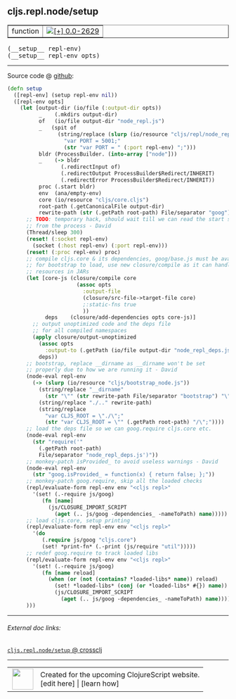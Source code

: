 ## cljs.repl.node/setup



 <table border="1">
<tr>
<td>function</td>
<td><a href="https://github.com/cljsinfo/cljs-api-docs/tree/0.0-2629"><img valign="middle" alt="[+] 0.0-2629" title="Added in 0.0-2629" src="https://img.shields.io/badge/+-0.0--2629-lightgrey.svg"></a> </td>
</tr>
</table>


 <samp>
(__setup__ repl-env)<br>
</samp>
 <samp>
(__setup__ repl-env opts)<br>
</samp>

---







Source code @ [github](https://github.com/clojure/clojurescript/blob/r2727/src/clj/cljs/repl/node.clj#L72-L151):

```clj
(defn setup
  ([repl-env] (setup repl-env nil))
  ([repl-env opts]
    (let [output-dir (io/file (:output-dir opts))
          _    (.mkdirs output-dir)
          of   (io/file output-dir "node_repl.js")
          _   (spit of
                (string/replace (slurp (io/resource "cljs/repl/node_repl.js"))
                  "var PORT = 5001;"
                  (str "var PORT = " (:port repl-env) ";")))
          bldr (ProcessBuilder. (into-array ["node"]))
          _    (-> bldr
                 (.redirectInput of)
                 (.redirectOutput ProcessBuilder$Redirect/INHERIT)
                 (.redirectError ProcessBuilder$Redirect/INHERIT))
          proc (.start bldr)
          env  (ana/empty-env)
          core (io/resource "cljs/core.cljs")
          root-path (.getCanonicalFile output-dir)
          rewrite-path (str (.getPath root-path) File/separator "goog")]
      ;; TODO: temporary hack, should wait till we can read the start string
      ;; from the process - David
      (Thread/sleep 300)
      (reset! (:socket repl-env)
        (socket (:host repl-env) (:port repl-env)))
      (reset! (:proc repl-env) proc)
      ;; compile cljs.core & its dependencies, goog/base.js must be available
      ;; for bootstrap to load, use new closure/compile as it can handle
      ;; resources in JARs
      (let [core-js (closure/compile core
                      (assoc opts
                        :output-file
                        (closure/src-file->target-file core)
                        ;:static-fns true
                        ))
            deps    (closure/add-dependencies opts core-js)]
        ;; output unoptimized code and the deps file
        ;; for all compiled namespaces
        (apply closure/output-unoptimized
          (assoc opts
            :output-to (.getPath (io/file output-dir "node_repl_deps.js")))
          deps))
      ;; bootstrap, replace __dirname as __dirname won't be set
      ;; properly due to how we are running it - David
      (node-eval repl-env
        (-> (slurp (io/resource "cljs/bootstrap_node.js"))
          (string/replace "__dirname"
            (str "\"" (str rewrite-path File/separator "bootstrap") "\""))
          (string/replace "./.." rewrite-path)
          (string/replace
            "var CLJS_ROOT = \"./\";"
            (str "var CLJS_ROOT = \"" (.getPath root-path) "/\";"))))
      ;; load the deps file so we can goog.require cljs.core etc.
      (node-eval repl-env
        (str "require('"
          (.getPath root-path)
          File/separator "node_repl_deps.js')"))
      ;; monkey-patch isProvided_ to avoid useless warnings - David
      (node-eval repl-env
        (str "goog.isProvided_ = function(x) { return false; };"))
      ;; monkey-patch goog.require, skip all the loaded checks
      (repl/evaluate-form repl-env env "<cljs repl>"
        '(set! (.-require js/goog)
           (fn [name]
             (js/CLOSURE_IMPORT_SCRIPT
               (aget (.. js/goog -dependencies_ -nameToPath) name)))))
      ;; load cljs.core, setup printing
      (repl/evaluate-form repl-env env "<cljs repl>"
        '(do
           (.require js/goog "cljs.core")
           (set! *print-fn* (.-print (js/require "util")))))
      ;; redef goog.require to track loaded libs
      (repl/evaluate-form repl-env env "<cljs repl>"
        '(set! (.-require js/goog)
           (fn [name reload]
             (when (or (not (contains? *loaded-libs* name)) reload)
               (set! *loaded-libs* (conj (or *loaded-libs* #{}) name))
               (js/CLOSURE_IMPORT_SCRIPT
                 (aget (.. js/goog -dependencies_ -nameToPath) name))))))
      )))
```

<!--
Repo - tag - source tree - lines:

 <pre>
clojurescript @ r2727
└── src
    └── clj
        └── cljs
            └── repl
                └── <ins>[node.clj:72-151](https://github.com/clojure/clojurescript/blob/r2727/src/clj/cljs/repl/node.clj#L72-L151)</ins>
</pre>

-->

---



###### External doc links:

[`cljs.repl.node/setup` @ crossclj](http://crossclj.info/fun/cljs.repl.node/setup.html)<br>

---

 <table>
<tr><td>
<img valign="middle" align="right" width="48px" src="http://i.imgur.com/Hi20huC.png">
</td><td>
Created for the upcoming ClojureScript website.<br>
[edit here] | [learn how]
</td></tr></table>

[edit here]:https://github.com/cljsinfo/cljs-api-docs/blob/master/cljsdoc/cljs.repl.node_setup.cljsdoc
[learn how]:https://github.com/cljsinfo/cljs-api-docs/wiki/cljsdoc-files

<!--

This information was too distracting to show to readers, but I'll leave it
commented here since it is helpful to:

- pretty-print the data used to generate this document
- and show how to retrieve that data



The API data for this symbol:

```clj
{:ns "cljs.repl.node",
 :name "setup",
 :type "function",
 :signature ["[repl-env]" "[repl-env opts]"],
 :source {:code "(defn setup\n  ([repl-env] (setup repl-env nil))\n  ([repl-env opts]\n    (let [output-dir (io/file (:output-dir opts))\n          _    (.mkdirs output-dir)\n          of   (io/file output-dir \"node_repl.js\")\n          _   (spit of\n                (string/replace (slurp (io/resource \"cljs/repl/node_repl.js\"))\n                  \"var PORT = 5001;\"\n                  (str \"var PORT = \" (:port repl-env) \";\")))\n          bldr (ProcessBuilder. (into-array [\"node\"]))\n          _    (-> bldr\n                 (.redirectInput of)\n                 (.redirectOutput ProcessBuilder$Redirect/INHERIT)\n                 (.redirectError ProcessBuilder$Redirect/INHERIT))\n          proc (.start bldr)\n          env  (ana/empty-env)\n          core (io/resource \"cljs/core.cljs\")\n          root-path (.getCanonicalFile output-dir)\n          rewrite-path (str (.getPath root-path) File/separator \"goog\")]\n      ;; TODO: temporary hack, should wait till we can read the start string\n      ;; from the process - David\n      (Thread/sleep 300)\n      (reset! (:socket repl-env)\n        (socket (:host repl-env) (:port repl-env)))\n      (reset! (:proc repl-env) proc)\n      ;; compile cljs.core & its dependencies, goog/base.js must be available\n      ;; for bootstrap to load, use new closure/compile as it can handle\n      ;; resources in JARs\n      (let [core-js (closure/compile core\n                      (assoc opts\n                        :output-file\n                        (closure/src-file->target-file core)\n                        ;:static-fns true\n                        ))\n            deps    (closure/add-dependencies opts core-js)]\n        ;; output unoptimized code and the deps file\n        ;; for all compiled namespaces\n        (apply closure/output-unoptimized\n          (assoc opts\n            :output-to (.getPath (io/file output-dir \"node_repl_deps.js\")))\n          deps))\n      ;; bootstrap, replace __dirname as __dirname won't be set\n      ;; properly due to how we are running it - David\n      (node-eval repl-env\n        (-> (slurp (io/resource \"cljs/bootstrap_node.js\"))\n          (string/replace \"__dirname\"\n            (str \"\\\"\" (str rewrite-path File/separator \"bootstrap\") \"\\\"\"))\n          (string/replace \"./..\" rewrite-path)\n          (string/replace\n            \"var CLJS_ROOT = \\\"./\\\";\"\n            (str \"var CLJS_ROOT = \\\"\" (.getPath root-path) \"/\\\";\"))))\n      ;; load the deps file so we can goog.require cljs.core etc.\n      (node-eval repl-env\n        (str \"require('\"\n          (.getPath root-path)\n          File/separator \"node_repl_deps.js')\"))\n      ;; monkey-patch isProvided_ to avoid useless warnings - David\n      (node-eval repl-env\n        (str \"goog.isProvided_ = function(x) { return false; };\"))\n      ;; monkey-patch goog.require, skip all the loaded checks\n      (repl/evaluate-form repl-env env \"<cljs repl>\"\n        '(set! (.-require js/goog)\n           (fn [name]\n             (js/CLOSURE_IMPORT_SCRIPT\n               (aget (.. js/goog -dependencies_ -nameToPath) name)))))\n      ;; load cljs.core, setup printing\n      (repl/evaluate-form repl-env env \"<cljs repl>\"\n        '(do\n           (.require js/goog \"cljs.core\")\n           (set! *print-fn* (.-print (js/require \"util\")))))\n      ;; redef goog.require to track loaded libs\n      (repl/evaluate-form repl-env env \"<cljs repl>\"\n        '(set! (.-require js/goog)\n           (fn [name reload]\n             (when (or (not (contains? *loaded-libs* name)) reload)\n               (set! *loaded-libs* (conj (or *loaded-libs* #{}) name))\n               (js/CLOSURE_IMPORT_SCRIPT\n                 (aget (.. js/goog -dependencies_ -nameToPath) name))))))\n      )))",
          :title "Source code",
          :repo "clojurescript",
          :tag "r2727",
          :filename "src/clj/cljs/repl/node.clj",
          :lines [72 151]},
 :full-name "cljs.repl.node/setup",
 :full-name-encode "cljs.repl.node_setup",
 :history [["+" "0.0-2629"]]}

```

Retrieve the API data for this symbol:

```clj
;; from Clojure REPL
(require '[clojure.edn :as edn])
(-> (slurp "https://raw.githubusercontent.com/cljsinfo/cljs-api-docs/catalog/cljs-api.edn")
    (edn/read-string)
    (get-in [:symbols "cljs.repl.node/setup"]))
```

-->
